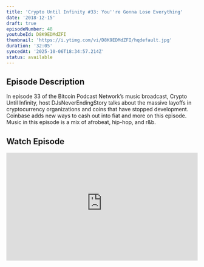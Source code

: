 ```yaml
---
title: 'Crypto Until Infinity #33: You''re Gonna Lose Everything'
date: '2018-12-15'
draft: true
episodeNumber: 48
youtubeId: D8K9EDMdZFI
thumbnail: 'https://i.ytimg.com/vi/D8K9EDMdZFI/hqdefault.jpg'
duration: '32:05'
syncedAt: '2025-10-06T18:34:57.214Z'
status: available
---
```

## Episode Description

In episode 33 of the Bitcoin Podcast Network’s music broadcast, Crypto Until Infinity, host DJsNeverEndingStory talks about the massive layoffs in cryptocurrency organizations and coins that have stopped development. Coinbase adds new ways to cash out into fiat and more on this episode. Music in this episode is a mix of afrobeat, hip-hop, and r&amp;b.

## Watch Episode

<div style="position: relative; padding-bottom: 56.25%; height: 0; overflow: hidden;">
  <iframe
    src="https://www.youtube-nocookie.com/embed/D8K9EDMdZFI"
    style="position: absolute; top: 0; left: 0; width: 100%; height: 100%;"
    frameborder="0"
    allow="accelerometer; autoplay; clipboard-write; encrypted-media; gyroscope; picture-in-picture"
    allowfullscreen
  ></iframe>
</div>

